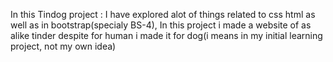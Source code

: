 In this Tindog project :
I have explored alot of things related to css html as well as in bootstrap(specialy BS-4),
In this project i made a website of as alike tinder despite for human i made it for dog(i means in my initial learning project, not my own idea)
